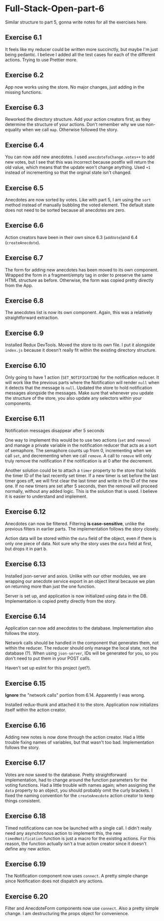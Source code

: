 # Full-Stack-Open-part-6
Similar structure to part 5, gonna write notes for all the exercises here.

## Exercise 6.1
It feels like my reducer could be written more succinctly, but maybe I'm just being pedantic. I believe I added all the test cases for each of the different actions. Trying to use Prettier more.

## Exercise 6.2
App now works using the store. No major changes, just adding in the missing functions.

## Exercise 6.3
Reworked the directory structure. Add your action creators first, as they determine the structure of your actions. Don't remember why we use non-equality when we call `map`. Otherwise followed the story.

## Exercise 6.4
You can now add new anecdotes. I used `anecdoteToChange.votes++` to add new votes, but I see that this was incorrect because postfix will return the old value, which means that the update won't change anything. Used `+1` instead of incrementing so that the orginal state isn't changed.

## Exercise 6.5
Anecdotes are now sorted by votes. Like with part 5, I am using the `sort` method instead of manually bubbling the voted element. The default state does not need to be sorted because all anecdotes are zero.

## Exercise 6.6
Action creators have been in their own since 6.3 (`addVote`)and 6.4 (`createAnecdote`).

## Exercise 6.7
The form for adding new anecdotes has been moved to its own component. Wrapped the form in a fragment/empty tag in order to preserve the same HTML structure as before. Otherwise, the form was copied pretty directly from the App.

## Exercise 6.8
The anecdotes list is now its own component. Again, this was a relatively straightforward extraction.

## Exercise 6.9
Installed Redux DevTools. Moved the store to its own file. I put it alongside `index.js` because it doesn't really fit within the existing directory structure.

## Exercise 6.10
Only going to have 1 action (`SET_NOTIFICATION`) for the notification reducer. It will work like the previous parts where the Notification will render `null` when it detects that the message is `null`. Updated the store to hold notification messages alongside the messages. Make sure that whenever you update the structure of the store, you also update any selectors within your components. 

## Exercise 6.11
Notification messages disappear after 5 seconds

One way to implement this would be to use two actions (`set` and `remove`) and manage a private variable in the notification reducer that acts as a sort of semaphore. The semaphore counts up from 0, incrementing when we call `set`, and decrementing when we call `remove`. A call to `remove` will only truly remove the notification if the notification is at 0 after the decrement.

Another solution could be to attach a `timer` property to the store that holds the timer ID of the last recently set timer. If a new timer is set before the last timer goes off, we will first clear the last timer and write in the ID of the new one. If no new timers are set after 5 seconds, then the removal will proceed normally, without any added logic. This is the solution that is used. I believe it is easier to understand and implement.

## Exercise 6.12
Anecdotes can now be filtered. Filtering **is case-sensitive**, unlike the previous filters in earlier parts. The implementation follows the story closely.

Action data will be stored within the `data` field of the object, even if there is only one piece of data. Not sure why the story uses the `data` field at first, but drops it in part b.

## Exercise 6.13
Installed json-server and axios. Unlike with our other modules, we are wrapping our anecdote service export in an object literal because we plan on returning more than just the one function.

Server is set up, and application is now initialized using data in the DB. Implementation is copied pretty directly from the story.

## Exercise 6.14
Application can now add anecdotes to the database. Implementation also follows the story.

Network calls should be handled in the component that generates them, not within the reducer. The reducer should only manage the local state, not the database (?). When using `json-server`, IDs will be generated for you, so you don't need to put them in your POST calls.

Haven't set up eslint for this project (yet?).

## Exercise 6.15
**Ignore** the "network calls" portion from 6.14. Apparently I was wrong.

Installed redux-thunk and attached it to the store. Application now initializes itself within the action creator.

## Exercise 6.16
Adding new notes is now done through the action creator. Had a little trouble fixing names of variables, but that wasn't too bad. Implementation follows the story.

## Exercise 6.17
Votes are now saved to the database. Pretty straightforward implementation, had to change around the function parameters for the voting functions. Had a little trouble with names again; when assigning the `data` property to an object, you should probably omit the curly brackets. I fixed the naming convention for the `createAnecdote` action creator to keep things consistent.

## Exercise 6.18
Timed notifications can now be launched with a single call. I didn't really need any asynchronous action to implement this, the new `timedNotification` function is just a macro for the existing actions. For this reason, the function actually isn't a true action creator since it doesn't define any new action.

## Exercise 6.19
The Notification component now uses `connect`. A pretty simple change since Notification does not dispatch any actions.

## Exercise 6.20
Filter and AnecdoteForm components now use `connect`. Also a pretty simple change. I am destructuring the props object for convenience.